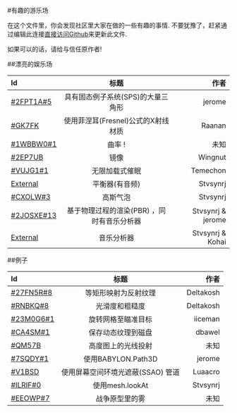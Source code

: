 #有趣的游乐场

在这个文件里，你会发现社区里大家在做的一些有趣的事情.
不要犹豫了，赶紧通过编辑此连接[直接访问Github](https://github.com/BabylonJS/Documentation/tree/master/content/generals/General)来更新此文件.

如果可以的话，请给与信任原作者!

##漂亮的娱乐场

| Id | 标题 | 作者|
| :------------ |:---------------:| -----:|
| [#2FPT1A#5](http://www.babylonjs-playground.com/#2FPT1A#5) | 具有固态例子系统(SPS)的大量三角形 | jerome |
| [#GK7FK](http://www.babylonjs-playground.com/#GK7FK) | 使用菲涅耳(Fresnel)公式的X射线材质 | Raanan |
| [#1WBBW0#1](http://www.babylonjs-playground.com/#1WBBW0#1) | 曲率 !| 未知 |
| [#2EP7UB](http://babylonjs-playground.azurewebsites.net/#2EP7UB) | 镜像 | Wingnut |
| [#VUJG1#1](http://www.babylonjs-playground.com/#VUJG1#1) | 无限加载式催眠 | Temechon |
| [External](http://synergy-development.fr/equalonyzer/) | 平衡器(有音频) | Stvsynrj |
| [#CXOLW#3](http://www.babylonjs-playground.com/#CXOLW#3) | 高斯气泡 | Stvsynrj |
| [#2JOSXE#13](http://www.babylonjs-playground.com/#2JOSXE#13) | 基于物理过程的渲染(PBR) ，同时有音乐分析器 | Stvsynrj & jerome |
| [External](http://synergy-development.fr/babylonyzer/) | 音乐分析器 | Stvsynrj & Kohai |


##例子

| Id | 标题 | 作者 |
| :------------ |:---------------:| -----:|
| [#27FN5R#8](http://www.babylonjs-playground.com/#27FN5R#8) | 等矩形映射为反射纹理 | Deltakosh |
| [#RNBKQ#8](http://www.babylonjs-playground.com/#RNBKQ#8) | 光滑度和粗糙度 | Deltakosh |
| [#23M0G6#1](http://www.babylonjs-playground.com/#23M0G6#1) | 旋转网格至瞄准目标 | iiceman |
| [#CA4SM#1](http://www.babylonjs-playground.com/#CA4SM#1) | 保存动态纹理到磁盘 | dbawel |
| [#QM57B](http://www.babylonjs-playground.com/#QM57B) | 高度图上的光线投射 | 未知 |
| [#7SQDY#1](http://www.babylonjs-playground.com/#7SQDY#1) | 使用BABYLON.Path3D | jerome |
| [#V1BSD](http://www.babylonjs-playground.com/#V1BSD) | 使用屏幕空间环境光遮蔽(SSAO) 管道 | Luaacro |
| [#ILRIF#0](http://www.babylonjs-playground.com/#ILRIF#0) | 使用mesh.lookAt | Stvsynrj |
| [#EEOWP#7](http://www.babylonjs-playground.com/#EEOWP#7) | 战争原型里的雾 | 未知 |





